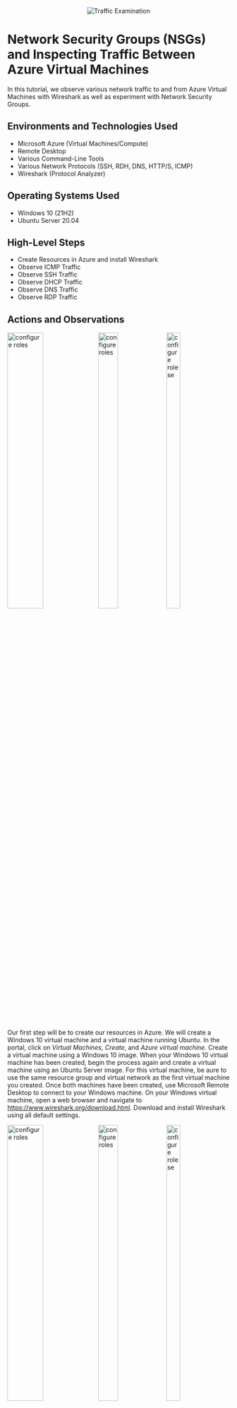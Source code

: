<p align="center">
<img src="https://i.imgur.com/Ua7udoS.png" alt="Traffic Examination"/>
</p>

<h1>Network Security Groups (NSGs) and Inspecting Traffic Between Azure Virtual Machines</h1>
In this tutorial, we observe various network traffic to and from Azure Virtual Machines with Wireshark as well as experiment with Network Security Groups. <br />


<h2>Environments and Technologies Used</h2>

- Microsoft Azure (Virtual Machines/Compute)
- Remote Desktop
- Various Command-Line Tools
- Various Network Protocols (SSH, RDH, DNS, HTTP/S, ICMP)
- Wireshark (Protocol Analyzer)

<h2>Operating Systems Used </h2>

- Windows 10 (21H2)
- Ubuntu Server 20.04

<h2>High-Level Steps</h2>

- Create Resources in Azure and install Wireshark
- Observe ICMP Traffic
- Observe SSH Traffic
- Observe DHCP Traffic
- Observe DNS Traffic
- Observe RDP Traffic

<h2>Actions and Observations</h2>

<p float="left">
  <img src="https://github.com/ElwoodMattHowell/images/blob/main/project4-step1-image1.png" height="40%" width="40%" alt="configure roles"/>
  <img src="https://github.com/ElwoodMattHowell/images/blob/main/project4-step1-image2.png" height="40%" width="30%" alt="configure roles">
   <img src="https://github.com/ElwoodMattHowell/images/blob/main/project4-step1-image3.png" height="40%" width="25%" alt="configure rolese">
</p>


Our first step will be to create our resources in Azure.  We will create a Windows 10 virtual machine and a virtual machine running Ubuntu.  In the portal, click on _Virtual Machines_, _Create_, and _Azure virtual machine_.  Create a virtual machine using a Windows 10 image.  When your Windows 10 virtual machine has been created, begin the process again and create a virtual machine using an Ubuntu Server image.  For this virtual machine, be aure to use the same resource group and virtual network as the first virtual machine you created.  Once both machines have been created, use Microsoft Remote Desktop to connect to your Windows machine.  On your Windows virtual machine, open a web browser and navigate to https://www.wireshark.org/download.html.  Download and install Wireshark using all default settings. 
<br />

<p float="left">
  <img src="https://github.com/ElwoodMattHowell/images/blob/main/project4-step1-image1.png" height="40%" width="40%" alt="configure roles"/>
  <img src="https://github.com/ElwoodMattHowell/images/blob/main/project4-step1-image2.png" height="40%" width="30%" alt="configure roles">
   <img src="https://github.com/ElwoodMattHowell/images/blob/main/project4-step1-image3.png" height="40%" width="25%" alt="configure rolese">
</p>


Now we will observe Internet Control Message Protocol(ICMP) traffic between our two virtual machines.  ICMP is a network layer protocol used by network devices to diagnose network communication issues.  It is the protocol used when you "ping" another device.  From our windows machine, we will first open Wireshark.  Double click on _Ethernet_.  You will immediately see traffic being displayed.  Where it says _Apply a display filter_ type in icmp (lowercase) and hit _Enter_.  The traffic you were seeing should stop as we are now filtering for only ICMP traffic.  Back in Azure, find the private IP address of your Ubunto virtual machine.  Once you have copied the private IP address, log back into you Windows machine.  Open PowerShell.  At the prompt type _ping -t < your Ubuntu private IP address >_(please enter your own Ubuntu private IP address and disregard the inequality signs).  You should begin to see Replies from the private IP address you entered.  If you look in Wireshark you will see continuous requests from the Windows IP address and replies from the Ubuntu IP address.  We will now attempt to blobk ICMP traffic to our Ubuntu machine.  With the continuos ping stillvrunning, open up your Azure portal again and type _Network Security Groups_ in the search bar.  There should be entries for both your Windows machine and your Ubuntu Machine.  Click on your Ubuntu machine. Click _Inbound security rules_ and then click _Add_.  In the _Protocol_ category, click the radio button next to _ICMP_ and in the _Actionb_ category click the radio button next to Deny.  Set the priority to anything lower than the lowest priority currently in use.  Ususally a priority of 200 will suffice.  Name the rule anything you like, but something discriptive along the lines of Stop_ICMP_Traffic would be good.
<br />

<p float="left">
  <img src="https://github.com/ElwoodMattHowell/images/blob/main/project4-step1-image1.png" height="40%" width="40%" alt="configure roles"/>
  <img src="https://github.com/ElwoodMattHowell/images/blob/main/project4-step1-image2.png" height="40%" width="30%" alt="configure roles">
   <img src="https://github.com/ElwoodMattHowell/images/blob/main/project4-step1-image3.png" height="40%" width="25%" alt="configure rolese">
</p>


Our next observation will be of SSH traffic.  SSH, or Secure Shell, is a network communication protocol that allows two computers to communicate.  Back in your Windows virtual machine, open up Wireshark again and filter for ssh traffic.  You can type ssh in the filter or tcp.port == 22.  There should be no current traffic.  Open PowerShell again.  If your continuous ping from the last step is still running, press _control_ -_c_ to end the process.  We will now SSH into our Ubuntu machine.  At the prompt in PowerShell, type _ssh < your-Ubuntu-machine-username >@< your-Ubuntu-machine-private-IP-address >  (enter your own Ubuntu username and IP address, and disregard the inequality signs).  At the next prompt type _yes_ and then enter the password you created for your Ubuntu machine.  As a warning, nothing will show when you type in your password, just type it in and hit enter.  If it doesn’t work, try again.  We should now see a good deal of traffic in Wireshark.  We are logged into our Ubuntu machine and can enter Linux commands.  To close the connection type _exit_. 
<br />

<p float="left">
  <img src="https://github.com/ElwoodMattHowell/images/blob/main/project4-step1-image1.png" height="40%" width="40%" alt="configure roles"/>
  <img src="https://github.com/ElwoodMattHowell/images/blob/main/project4-step1-image2.png" height="40%" width="30%" alt="configure roles">
   <img src="https://github.com/ElwoodMattHowell/images/blob/main/project4-step1-image3.png" height="40%" width="25%" alt="configure rolese">
</p>


Next up we will observe DHCP traffic.  Dynamic Host Configuration Protocol, or DHCP, is a client/server protocol that automatically provides an Internet Protocol host with its IP address and other related configuration information such as the subnet mask and default gateway.  We will observe this traffic by issuing our virtual machine a new IP address.  Back in Wireshark, filter by DHCP, tcp.port == 67, or tcp.port == 68.  Open Powershell.  At the command prompt, type _ipconfig /renew_.  Our virtual machine will be issued a new IP address and you will se DHCP traffic in Wireshark.
<br />

<p float="left">
  <img src="https://github.com/ElwoodMattHowell/images/blob/main/project4-step1-image1.png" height="40%" width="40%" alt="configure roles"/>
  <img src="https://github.com/ElwoodMattHowell/images/blob/main/project4-step1-image2.png" height="40%" width="30%" alt="configure roles">
   <img src="https://github.com/ElwoodMattHowell/images/blob/main/project4-step1-image3.png" height="40%" width="25%" alt="configure rolese">
</p>


Now we will take a look at DNS traffic.  DNS, or the Domain Name System, translates human readable domain names to machine readable IP addresses.  Back in Wireshark, filter for DNS, or tcp.port == 53, traffic only.  Now open Powershell and using _nslookup_ find google.com and disney.com's IP addresses respectively.  At the command prompt, simply type `_nslookup www.disney.com_` and it will return the IP addresses associated with disney.com.
<br />

<p float="left">
  <img src="https://github.com/ElwoodMattHowell/images/blob/main/project4-step1-image1.png" height="40%" width="40%" alt="configure roles"/>
  <img src="https://github.com/ElwoodMattHowell/images/blob/main/project4-step1-image2.png" height="40%" width="30%" alt="configure roles">
   <img src="https://github.com/ElwoodMattHowell/images/blob/main/project4-step1-image3.png" height="40%" width="25%" alt="configure rolese">
</p>


The final bit of traffic we will look at will be RDP traffic.  Remote desktop protocol (RDP) is a secure network communications protocol developed by Microsoft. It enables network administrators to remotely diagnose problems that individual users encounter and gives users remote access to their physical work desktop computers.  The port number for RDP is 3389.  In Wireshark, filter by RDP or by port number.  You should immediately be spammed by traffic.  The reason?  We are using RDP to connect to our virtual machine.
<br />
